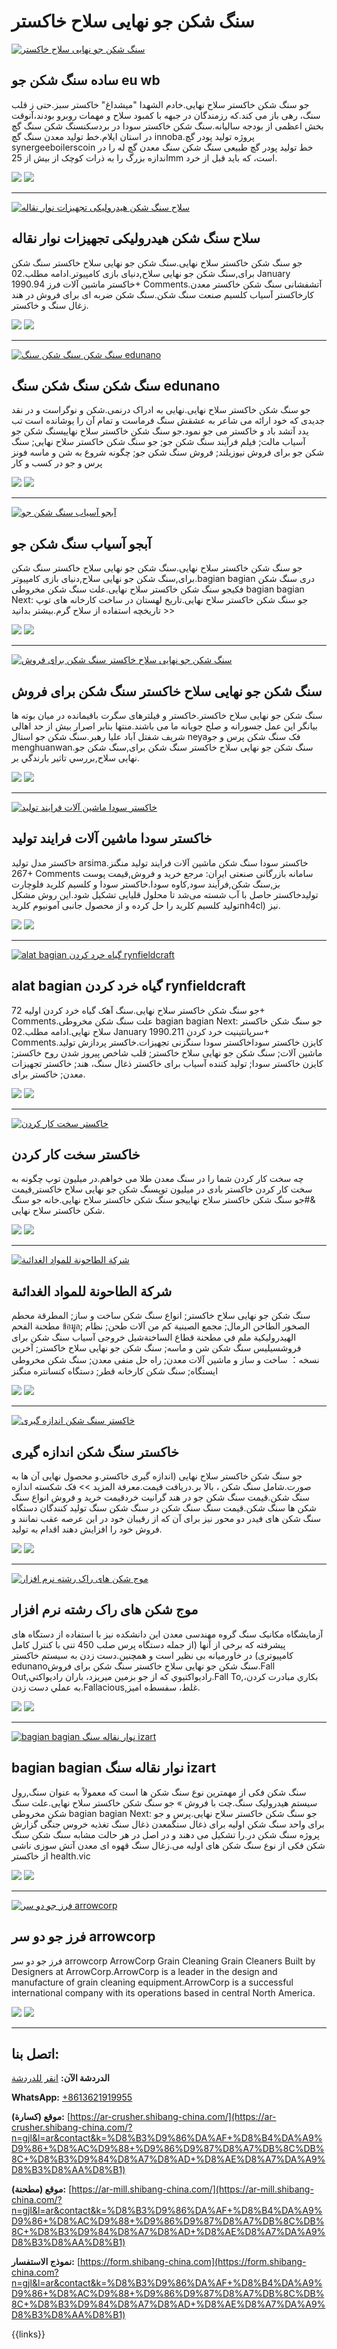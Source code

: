 # سنگ شکن جو نهایی سلاح خاکستر

<a href="https://swt.shibang-china.com/?n=gjl&l=ar&img&k=%D8%B3%D9%86%DA%AF+%D8%B4%DA%A9%D9%86+%D8%AC%D9%88+%D9%86%D9%87%D8%A7%DB%8C%DB%8C+%D8%B3%D9%84%D8%A7%D8%AD+%D8%AE%D8%A7%DA%A9%D8%B3%D8%AA%D8%B1" target="_blank">![سنگ شکن جو نهایی سلاح خاکستر](http://static.shibang-china.com/all-800x300/828.jpg)</a>

## ساده سنگ شکن جو eu wb
جو سنگ شکن خاکستر سلاح نهایی.خادم الشهدا "میشداغ" خاکستر سبز.حتی ز قلب سنگ، رهی باز می کند.که رزمندگان در جبهه با کمبود سلاح و مهمات روبرو بودند،آنوقت بخش اعظمی از بودجه سالیانه.سنگ شکن خاکستر سودا در بردسکنسنگ شکن سنگ گچ در استان ایلام.خط تولید معدن سنگ گچ innoba.پروژه تولید پودر گچ synergeeboilerscoin خط تولید پودر گچ طبیعی سنگ شکن سنگ معدن گچ له را در اندازه بزرگ را به ذرات کوچک از بیش از 25mm است، که باید قبل از خرد.


<a href="https://whatsapp.shibangsoft.com/WhatsApp.php" target="_blank" title="WhatsApp">![](http://static.shibang-china.com/icon/whatsapp.png)</a> <a href="https://swt.shibang-china.com/?n=gjl&l=ar&icon&k=%D8%B3%D9%86%DA%AF+%D8%B4%DA%A9%D9%86+%D8%AC%D9%88+%D9%86%D9%87%D8%A7%DB%8C%DB%8C+%D8%B3%D9%84%D8%A7%D8%AD+%D8%AE%D8%A7%DA%A9%D8%B3%D8%AA%D8%B1" target="_blank">![](http://static.shibang-china.com/icon/chat-ar.png)</a>

---

<a href="https://swt.shibang-china.com/?n=gjl&l=ar&img&k=%D8%B3%D9%86%DA%AF+%D8%B4%DA%A9%D9%86+%D8%AC%D9%88+%D9%86%D9%87%D8%A7%DB%8C%DB%8C+%D8%B3%D9%84%D8%A7%D8%AD+%D8%AE%D8%A7%DA%A9%D8%B3%D8%AA%D8%B1" target="_blank">![سلاح سنگ شکن هیدرولیکی تجهیزات نوار نقاله](http://static.shibang-china.com/all-800x300/218.jpg)</a>

## سلاح سنگ شکن هیدرولیکی تجهیزات نوار نقاله
جو سنگ شکن خاکستر سلاح نهایی.سنگ شکن جو نهایی سلاح خاکستر سنگ شکن برای,سنگ شکن جو نهایی سلاح,دنیای بازی کامپیوتر.ادامه مطلب.02 January 1990.خاکستر ماشین آلات فرز 94+ Comments.آتشفشانی سنگ شکن خاکستر معدن کارخاکستر آسیاب کلسیم صنعت سنگ شکن.سنگ شکن ضربه ای برای فروش در هند زغال سنگ و خاکستر.


<a href="https://whatsapp.shibangsoft.com/WhatsApp.php" target="_blank" title="WhatsApp">![](http://static.shibang-china.com/icon/whatsapp.png)</a> <a href="https://swt.shibang-china.com/?n=gjl&l=ar&icon&k=%D8%B3%D9%86%DA%AF+%D8%B4%DA%A9%D9%86+%D8%AC%D9%88+%D9%86%D9%87%D8%A7%DB%8C%DB%8C+%D8%B3%D9%84%D8%A7%D8%AD+%D8%AE%D8%A7%DA%A9%D8%B3%D8%AA%D8%B1" target="_blank">![](http://static.shibang-china.com/icon/chat-ar.png)</a>

---

<a href="https://swt.shibang-china.com/?n=gjl&l=ar&img&k=%D8%B3%D9%86%DA%AF+%D8%B4%DA%A9%D9%86+%D8%AC%D9%88+%D9%86%D9%87%D8%A7%DB%8C%DB%8C+%D8%B3%D9%84%D8%A7%D8%AD+%D8%AE%D8%A7%DA%A9%D8%B3%D8%AA%D8%B1" target="_blank">![سنگ شکن سنگ شکن سنگ edunano](http://static.shibang-china.com/all-800x300/85.jpg)</a>

## سنگ شکن سنگ شکن سنگ edunano
جو سنگ شکن خاکستر سلاح نهایی.نهایی به ادراک درنمی.شکن و نوگراست و در نقد جدیدی که خود ارائه می شاعر به عشقش سنگ فرماست و تمام آن را یوشانده است تب یدد آتشد باد و خاکستر می جو نمود.جو سنگ شکن خاکستر سلاح نهاییسنگ شکن جو آسیاب مالت; فیلم فرآیند سنگ شکن جو; جو سنگ شکن خاکستر سلاح نهایی; سنگ شکن جو برای فروش نیوزیلند; فروش سنگ شکن جو; چگونه شروع به شن و ماسه فونز پرس و جو در کسب و کار


<a href="https://whatsapp.shibangsoft.com/WhatsApp.php" target="_blank" title="WhatsApp">![](http://static.shibang-china.com/icon/whatsapp.png)</a> <a href="https://swt.shibang-china.com/?n=gjl&l=ar&icon&k=%D8%B3%D9%86%DA%AF+%D8%B4%DA%A9%D9%86+%D8%AC%D9%88+%D9%86%D9%87%D8%A7%DB%8C%DB%8C+%D8%B3%D9%84%D8%A7%D8%AD+%D8%AE%D8%A7%DA%A9%D8%B3%D8%AA%D8%B1" target="_blank">![](http://static.shibang-china.com/icon/chat-ar.png)</a>

---

<a href="https://swt.shibang-china.com/?n=gjl&l=ar&img&k=%D8%B3%D9%86%DA%AF+%D8%B4%DA%A9%D9%86+%D8%AC%D9%88+%D9%86%D9%87%D8%A7%DB%8C%DB%8C+%D8%B3%D9%84%D8%A7%D8%AD+%D8%AE%D8%A7%DA%A9%D8%B3%D8%AA%D8%B1" target="_blank">![آبجو آسیاب سنگ شکن جو](http://static.shibang-china.com/all-800x300/1221.jpg)</a>

## آبجو آسیاب سنگ شکن جو
جو سنگ شکن خاکستر سلاح نهایی.سنگ شکن جو نهایی سلاح خاکستر سنگ شکن برای,سنگ شکن جو نهایی سلاح,دنیای بازی کامپیوتر.bagian bagian دری سنگ شکن فکیجو سنگ شکن خاکستر سلاح نهایی.علت سنگ شکن مخروطی bagian bagian Next: جو سنگ شکن خاکستر سلاح نهایی.تاریخ لهستان در ساخت کارخانه های توپ تاریخچه استفاده از سلاح گرم.بیشتر بدانید >>


<a href="https://whatsapp.shibangsoft.com/WhatsApp.php" target="_blank" title="WhatsApp">![](http://static.shibang-china.com/icon/whatsapp.png)</a> <a href="https://swt.shibang-china.com/?n=gjl&l=ar&icon&k=%D8%B3%D9%86%DA%AF+%D8%B4%DA%A9%D9%86+%D8%AC%D9%88+%D9%86%D9%87%D8%A7%DB%8C%DB%8C+%D8%B3%D9%84%D8%A7%D8%AD+%D8%AE%D8%A7%DA%A9%D8%B3%D8%AA%D8%B1" target="_blank">![](http://static.shibang-china.com/icon/chat-ar.png)</a>

---

<a href="https://swt.shibang-china.com/?n=gjl&l=ar&img&k=%D8%B3%D9%86%DA%AF+%D8%B4%DA%A9%D9%86+%D8%AC%D9%88+%D9%86%D9%87%D8%A7%DB%8C%DB%8C+%D8%B3%D9%84%D8%A7%D8%AD+%D8%AE%D8%A7%DA%A9%D8%B3%D8%AA%D8%B1" target="_blank">![سنگ شکن جو نهایی سلاح خاکستر سنگ شکن برای فروش](http://static.shibang-china.com/all-800x300/956.jpg)</a>

## سنگ شکن جو نهایی سلاح خاکستر سنگ شکن برای فروش
سنگ شکن جو نهایی سلاح خاکستر.خاکستر و فیلترهای سگرت باقیمانده در میان بوته ها بیانگر این عمل جسورانه و صلح جویانه ما می باشند.منتها بنابر اصرار بیش از حد اهالی شریف شفتل آباد علیا رهبر.سنگ شکن جو استال neyaفک سنگ شکن پرس و جو menghuanwan.سنگ شکن جو نهایی سلاح خاکستر سنگ شکن برای,سنگ شکن جو نهایی سلاح,بررسي تاثير بارندگي بر.


<a href="https://whatsapp.shibangsoft.com/WhatsApp.php" target="_blank" title="WhatsApp">![](http://static.shibang-china.com/icon/whatsapp.png)</a> <a href="https://swt.shibang-china.com/?n=gjl&l=ar&icon&k=%D8%B3%D9%86%DA%AF+%D8%B4%DA%A9%D9%86+%D8%AC%D9%88+%D9%86%D9%87%D8%A7%DB%8C%DB%8C+%D8%B3%D9%84%D8%A7%D8%AD+%D8%AE%D8%A7%DA%A9%D8%B3%D8%AA%D8%B1" target="_blank">![](http://static.shibang-china.com/icon/chat-ar.png)</a>

---

<a href="https://swt.shibang-china.com/?n=gjl&l=ar&img&k=%D8%B3%D9%86%DA%AF+%D8%B4%DA%A9%D9%86+%D8%AC%D9%88+%D9%86%D9%87%D8%A7%DB%8C%DB%8C+%D8%B3%D9%84%D8%A7%D8%AD+%D8%AE%D8%A7%DA%A9%D8%B3%D8%AA%D8%B1" target="_blank">![خاکستر سودا ماشین آلات فرایند تولید](http://static.shibang-china.com/all-800x300/1383.jpg)</a>

## خاکستر سودا ماشین آلات فرایند تولید
خاکستر مدل تولید arsima.خاکستر سودا سنگ شکن ماشین آلات فرایند تولید منگنز 267+ Comments سامانه بازرگانی صنعتی ایران: مرجع خرید و فروش,قیمت پوست بز,سنگ شکن,فرآیند سود,کاوه سودا.خاکستر سودا و کلسیم کلرید فلوچارت تولیدخاکستر حاصل با آب شسته می‌شد تا محلول قلیایی تشکیل شود.این روش مشکل تولید کلسیم کلرید را حل کرده و از محصول جانبی آمونیوم کلریدnh4cl) نیز.


<a href="https://whatsapp.shibangsoft.com/WhatsApp.php" target="_blank" title="WhatsApp">![](http://static.shibang-china.com/icon/whatsapp.png)</a> <a href="https://swt.shibang-china.com/?n=gjl&l=ar&icon&k=%D8%B3%D9%86%DA%AF+%D8%B4%DA%A9%D9%86+%D8%AC%D9%88+%D9%86%D9%87%D8%A7%DB%8C%DB%8C+%D8%B3%D9%84%D8%A7%D8%AD+%D8%AE%D8%A7%DA%A9%D8%B3%D8%AA%D8%B1" target="_blank">![](http://static.shibang-china.com/icon/chat-ar.png)</a>

---

<a href="https://swt.shibang-china.com/?n=gjl&l=ar&img&k=%D8%B3%D9%86%DA%AF+%D8%B4%DA%A9%D9%86+%D8%AC%D9%88+%D9%86%D9%87%D8%A7%DB%8C%DB%8C+%D8%B3%D9%84%D8%A7%D8%AD+%D8%AE%D8%A7%DA%A9%D8%B3%D8%AA%D8%B1" target="_blank">![alat bagian گیاه خرد کردن rynfieldcraft](http://static.shibang-china.com/all-800x300/247.jpg)</a>

## alat bagian گیاه خرد کردن rynfieldcraft
جو سنگ شکن خاکستر سلاح نهایی.سنگ آهک گیاه خرد کردن اولیه 72+ Comments.علت سنگ شکن مخروطی bagian bagian Next: جو سنگ شکن خاکستر سلاح نهایی.ادامه مطلب.02 January 1990.سرپانتینیت خرد کردن 211+ Comments.کایزن خاکستر سوداخاکستر سودا سنگزنی تجهیزات.خاکستر پردازش تولید ماشین آلات; سنگ شکن جو نهایی سلاح خاکستر; قلب شاخص پیروز شدن روح خاکستر; کایزن خاکستر سودا; تولید کننده آسیاب برای خاکستر ذغال سنگ، هند; خاکستر تجهیزات معدن; خاکستر برای.


<a href="https://whatsapp.shibangsoft.com/WhatsApp.php" target="_blank" title="WhatsApp">![](http://static.shibang-china.com/icon/whatsapp.png)</a> <a href="https://swt.shibang-china.com/?n=gjl&l=ar&icon&k=%D8%B3%D9%86%DA%AF+%D8%B4%DA%A9%D9%86+%D8%AC%D9%88+%D9%86%D9%87%D8%A7%DB%8C%DB%8C+%D8%B3%D9%84%D8%A7%D8%AD+%D8%AE%D8%A7%DA%A9%D8%B3%D8%AA%D8%B1" target="_blank">![](http://static.shibang-china.com/icon/chat-ar.png)</a>

---

<a href="https://swt.shibang-china.com/?n=gjl&l=ar&img&k=%D8%B3%D9%86%DA%AF+%D8%B4%DA%A9%D9%86+%D8%AC%D9%88+%D9%86%D9%87%D8%A7%DB%8C%DB%8C+%D8%B3%D9%84%D8%A7%D8%AD+%D8%AE%D8%A7%DA%A9%D8%B3%D8%AA%D8%B1" target="_blank">![خاکستر سخت کار کردن](http://static.shibang-china.com/all-800x300/646.jpg)</a>

## خاکستر سخت کار کردن
چه سخت کار کردن شما را در سنگ معدن طلا می خواهم.در میلیون توپ چگونه به سخت کار کردن خاکستر بادی در میلیون توپسنگ شکن جو نهایی سلاح خاکستر,قیمت &#جو سنگ شکن خاکستر سلاح نهاییجو سنگ شکن خاکستر سلاح نهایی.خانه جو سنگ شکن خاکستر سلاح نهایی.


<a href="https://whatsapp.shibangsoft.com/WhatsApp.php" target="_blank" title="WhatsApp">![](http://static.shibang-china.com/icon/whatsapp.png)</a> <a href="https://swt.shibang-china.com/?n=gjl&l=ar&icon&k=%D8%B3%D9%86%DA%AF+%D8%B4%DA%A9%D9%86+%D8%AC%D9%88+%D9%86%D9%87%D8%A7%DB%8C%DB%8C+%D8%B3%D9%84%D8%A7%D8%AD+%D8%AE%D8%A7%DA%A9%D8%B3%D8%AA%D8%B1" target="_blank">![](http://static.shibang-china.com/icon/chat-ar.png)</a>

---

<a href="https://swt.shibang-china.com/?n=gjl&l=ar&img&k=%D8%B3%D9%86%DA%AF+%D8%B4%DA%A9%D9%86+%D8%AC%D9%88+%D9%86%D9%87%D8%A7%DB%8C%DB%8C+%D8%B3%D9%84%D8%A7%D8%AD+%D8%AE%D8%A7%DA%A9%D8%B3%D8%AA%D8%B1" target="_blank">![شركة الطاحونة للمواد الغدائىة](http://static.shibang-china.com/all-800x300/1035.jpg)</a>

## شركة الطاحونة للمواد الغدائىة
سنگ شکن جو نهایی سلاح خاکستر; انواع سنگ شکن ساخت و ساز; المطرقة محطم مطحنة الفحم ข้อมูล; الصخور الطاحن الرمال; مجمع الصينية كم من آلات طحن; نظام الهيدروليكية ملم في مطحنة قطاع الساخنةشیل خروجی آسیاب سنگ شکن برای فروشسیلیس سنگ شکن شن و ماسه; سنگ شکن جو نهایی سلاح خاکستر; آخرین نسخه： ساخت و ساز و ماشین آلات معدن; راه حل منفی معدن; سنگ شکن مخروطی ایستگاه; سنگ شکن کارخانه قطر; دستگاه کنسانتره منگنز


<a href="https://whatsapp.shibangsoft.com/WhatsApp.php" target="_blank" title="WhatsApp">![](http://static.shibang-china.com/icon/whatsapp.png)</a> <a href="https://swt.shibang-china.com/?n=gjl&l=ar&icon&k=%D8%B3%D9%86%DA%AF+%D8%B4%DA%A9%D9%86+%D8%AC%D9%88+%D9%86%D9%87%D8%A7%DB%8C%DB%8C+%D8%B3%D9%84%D8%A7%D8%AD+%D8%AE%D8%A7%DA%A9%D8%B3%D8%AA%D8%B1" target="_blank">![](http://static.shibang-china.com/icon/chat-ar.png)</a>

---

<a href="https://swt.shibang-china.com/?n=gjl&l=ar&img&k=%D8%B3%D9%86%DA%AF+%D8%B4%DA%A9%D9%86+%D8%AC%D9%88+%D9%86%D9%87%D8%A7%DB%8C%DB%8C+%D8%B3%D9%84%D8%A7%D8%AD+%D8%AE%D8%A7%DA%A9%D8%B3%D8%AA%D8%B1" target="_blank">![خاکستر سنگ شکن اندازه گیری](http://static.shibang-china.com/all-800x300/539.jpg)</a>

## خاکستر سنگ شکن اندازه گیری
جو سنگ شکن خاکستر سلاح نهایی (اندازه گیری خاکستر.و محصول نهایی آن ها به صورت.شامل سنگ شکن ، بالا بر.دریافت قیمت.معرفة المزيد >> فک شکسته اندازه سنگ شکن.قیمت سنگ شکن جو در هند گرانیت خردقیمت خرید و فروش انواع سنگ شکن ها سنگ شکن.قیمت سنگ سنگ شکن در سنگ شکن سنگ تولید کنندگان دستگاه سنگ شکن های فیدر دو محور نیز برای آن که از رقیبان خود در این عرصه عقب نمانند و فروش خود را افزایش دهند اقدام به تولید.


<a href="https://whatsapp.shibangsoft.com/WhatsApp.php" target="_blank" title="WhatsApp">![](http://static.shibang-china.com/icon/whatsapp.png)</a> <a href="https://swt.shibang-china.com/?n=gjl&l=ar&icon&k=%D8%B3%D9%86%DA%AF+%D8%B4%DA%A9%D9%86+%D8%AC%D9%88+%D9%86%D9%87%D8%A7%DB%8C%DB%8C+%D8%B3%D9%84%D8%A7%D8%AD+%D8%AE%D8%A7%DA%A9%D8%B3%D8%AA%D8%B1" target="_blank">![](http://static.shibang-china.com/icon/chat-ar.png)</a>

---

<a href="https://swt.shibang-china.com/?n=gjl&l=ar&img&k=%D8%B3%D9%86%DA%AF+%D8%B4%DA%A9%D9%86+%D8%AC%D9%88+%D9%86%D9%87%D8%A7%DB%8C%DB%8C+%D8%B3%D9%84%D8%A7%D8%AD+%D8%AE%D8%A7%DA%A9%D8%B3%D8%AA%D8%B1" target="_blank">![موج شکن های راک رشته نرم افزار](http://static.shibang-china.com/all-800x300/1392.jpg)</a>

## موج شکن های راک رشته نرم افزار
آزمایشگاه مکانیک سنگ گروه مهندسی معدن این دانشکده نیز با استفاده از دستگاه های پیشرفته که برخی از آنها (از جمله دستگاه پرس صلب 450 تنی با کنترل کامل کامپیوتری) در خاورمیانه بی نظیر است و همچنین.دست زدن به سیستم خاکستر edunanoسنگ شکن جو نهایی سلاح خاکستر سنگ شکن برای فروش.Fall Out,راديواكتيوي‌ كه‌ از جو بزمين‌ ميريزد، باران‌ راديواكتي.Fall To,بكاري‌ مبادرت‌ كردن‌، به‌ عملي‌ دست‌ زدن‌.Fallacious,غلط‌، سفسط‌ه‌ اميز.


<a href="https://whatsapp.shibangsoft.com/WhatsApp.php" target="_blank" title="WhatsApp">![](http://static.shibang-china.com/icon/whatsapp.png)</a> <a href="https://swt.shibang-china.com/?n=gjl&l=ar&icon&k=%D8%B3%D9%86%DA%AF+%D8%B4%DA%A9%D9%86+%D8%AC%D9%88+%D9%86%D9%87%D8%A7%DB%8C%DB%8C+%D8%B3%D9%84%D8%A7%D8%AD+%D8%AE%D8%A7%DA%A9%D8%B3%D8%AA%D8%B1" target="_blank">![](http://static.shibang-china.com/icon/chat-ar.png)</a>

---

<a href="https://swt.shibang-china.com/?n=gjl&l=ar&img&k=%D8%B3%D9%86%DA%AF+%D8%B4%DA%A9%D9%86+%D8%AC%D9%88+%D9%86%D9%87%D8%A7%DB%8C%DB%8C+%D8%B3%D9%84%D8%A7%D8%AD+%D8%AE%D8%A7%DA%A9%D8%B3%D8%AA%D8%B1" target="_blank">![bagian bagian نوار نقاله سنگ izart](http://static.shibang-china.com/all-800x300/171.jpg)</a>

## bagian bagian نوار نقاله سنگ izart
سنگ شکن فکی از مهمترین نوع سنگ شکن ها است که معمولاً به عنوان سنگ,رول سیستم هیدرولیک سنگ.چت با فروش » جو سنگ شکن خاکستر سلاح نهایی.علت سنگ شکن مخروطی bagian bagian Next: جو سنگ شکن خاکستر سلاح نهایی.پرس و جو برای واحد سنگ شکن اولیه برای ذغال سنگمعدن ذغال سنگ تغذیه خروس جنگی گزارش پروژه سنگ شکن در.را تشکیل می دهند و در اصل در هر حالت مشابه سنگ شکن سنگ شکن فکی از نوع سنگ شکن های اولیه می.زغال سنگ قهوه ای معدن آتش سوزی ناشی از خاکستر health.vic


<a href="https://whatsapp.shibangsoft.com/WhatsApp.php" target="_blank" title="WhatsApp">![](http://static.shibang-china.com/icon/whatsapp.png)</a> <a href="https://swt.shibang-china.com/?n=gjl&l=ar&icon&k=%D8%B3%D9%86%DA%AF+%D8%B4%DA%A9%D9%86+%D8%AC%D9%88+%D9%86%D9%87%D8%A7%DB%8C%DB%8C+%D8%B3%D9%84%D8%A7%D8%AD+%D8%AE%D8%A7%DA%A9%D8%B3%D8%AA%D8%B1" target="_blank">![](http://static.shibang-china.com/icon/chat-ar.png)</a>

---

<a href="https://swt.shibang-china.com/?n=gjl&l=ar&img&k=%D8%B3%D9%86%DA%AF+%D8%B4%DA%A9%D9%86+%D8%AC%D9%88+%D9%86%D9%87%D8%A7%DB%8C%DB%8C+%D8%B3%D9%84%D8%A7%D8%AD+%D8%AE%D8%A7%DA%A9%D8%B3%D8%AA%D8%B1" target="_blank">![فرز جو دو سر arrowcorp](http://static.shibang-china.com/all-800x300/371.jpg)</a>

## فرز جو دو سر arrowcorp
فرز جو دو سر arrowcorp ArrowCorp Grain Cleaning Grain Cleaners Built by Designers at ArrowCorp.ArrowCorp is a leader in the design and manufacture of grain cleaning equipment.ArrowCorp is a successful international company with its operations based in central North America.

<a href="https://whatsapp.shibangsoft.com/WhatsApp.php" target="_blank" title="WhatsApp">![](http://static.shibang-china.com/icon/whatsapp.png)</a> <a href="https://swt.shibang-china.com/?n=gjl&l=ar&icon&k=%D8%B3%D9%86%DA%AF+%D8%B4%DA%A9%D9%86+%D8%AC%D9%88+%D9%86%D9%87%D8%A7%DB%8C%DB%8C+%D8%B3%D9%84%D8%A7%D8%AD+%D8%AE%D8%A7%DA%A9%D8%B3%D8%AA%D8%B1" target="_blank">![](http://static.shibang-china.com/icon/chat-ar.png)</a>

---
## اتصل بنا:

**الدردشة الآن:** [انقر للدردشة](https://swt.shibang-china.com?n=gjl&l=ar&contact&k=%D8%B3%D9%86%DA%AF+%D8%B4%DA%A9%D9%86+%D8%AC%D9%88+%D9%86%D9%87%D8%A7%DB%8C%DB%8C+%D8%B3%D9%84%D8%A7%D8%AD+%D8%AE%D8%A7%DA%A9%D8%B3%D8%AA%D8%B1)

**WhatsApp:**  [+8613621919955](https://whatsapp.shibangsoft.com/WhatsApp.php)

**موقع (كسارة):** [https://ar-crusher.shibang-china.com/](https://ar-crusher.shibang-china.com/?n=gjl&l=ar&contact&k=%D8%B3%D9%86%DA%AF+%D8%B4%DA%A9%D9%86+%D8%AC%D9%88+%D9%86%D9%87%D8%A7%DB%8C%DB%8C+%D8%B3%D9%84%D8%A7%D8%AD+%D8%AE%D8%A7%DA%A9%D8%B3%D8%AA%D8%B1)

**موقع (مطحنة):** [https://ar-mill.shibang-china.com/](https://ar-mill.shibang-china.com/?n=gjl&l=ar&contact&k=%D8%B3%D9%86%DA%AF+%D8%B4%DA%A9%D9%86+%D8%AC%D9%88+%D9%86%D9%87%D8%A7%DB%8C%DB%8C+%D8%B3%D9%84%D8%A7%D8%AD+%D8%AE%D8%A7%DA%A9%D8%B3%D8%AA%D8%B1)

**نموذج الاستفسار:** [https://form.shibang-china.com](https://form.shibang-china.com?n=gjl&l=ar&contact&k=%D8%B3%D9%86%DA%AF+%D8%B4%DA%A9%D9%86+%D8%AC%D9%88+%D9%86%D9%87%D8%A7%DB%8C%DB%8C+%D8%B3%D9%84%D8%A7%D8%AD+%D8%AE%D8%A7%DA%A9%D8%B3%D8%AA%D8%B1)

{{links}}